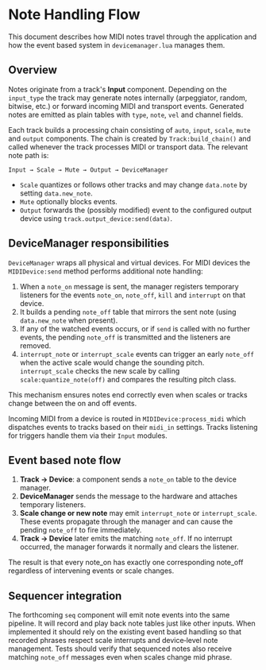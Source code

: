 # Note Handling Flow

This document describes how MIDI notes travel through the application and how the event based system in `devicemanager.lua` manages them.

## Overview

Notes originate from a track's **Input** component. Depending on the `input_type` the track may generate notes internally (arpeggiator, random, bitwise, etc.) or forward incoming MIDI and transport events. Generated notes are emitted as plain tables with `type`, `note`, `vel` and channel fields.

Each track builds a processing chain consisting of `auto`, `input`, `scale`, `mute` and `output` components. The chain is created by `Track:build_chain()` and called whenever the track processes MIDI or transport data. The relevant note path is:

```
Input → Scale → Mute → Output → DeviceManager
```

* `Scale` quantizes or follows other tracks and may change `data.note` by setting `data.new_note`.
* `Mute` optionally blocks events.
* `Output` forwards the (possibly modified) event to the configured output device using `track.output_device:send(data)`.

## DeviceManager responsibilities

`DeviceManager` wraps all physical and virtual devices. For MIDI devices the `MIDIDevice:send` method performs additional note handling:

1. When a `note_on` message is sent, the manager registers temporary listeners for the events `note_on`, `note_off`, `kill` and `interrupt` on that device.
2. It builds a pending `note_off` table that mirrors the sent note (using `data.new_note` when present).
3. If any of the watched events occurs, or if `send` is called with no further events, the pending `note_off` is transmitted and the listeners are removed.
4. `interrupt_note` or `interrupt_scale` events can trigger an early `note_off` when the active scale would change the sounding pitch. `interrupt_scale` checks the new scale by calling `scale:quantize_note(off)` and compares the resulting pitch class.

This mechanism ensures notes end correctly even when scales or tracks change between the on and off events.

Incoming MIDI from a device is routed in `MIDIDevice:process_midi` which dispatches events to tracks based on their `midi_in` settings. Tracks listening for triggers handle them via their `Input` modules.

## Event based note flow

1. **Track → Device**: a component sends a `note_on` table to the device manager.
2. **DeviceManager** sends the message to the hardware and attaches temporary listeners.
3. **Scale change or new note** may emit `interrupt_note` or `interrupt_scale`. These events propagate through the manager and can cause the pending `note_off` to fire immediately.
4. **Track → Device** later emits the matching `note_off`. If no interrupt occurred, the manager forwards it normally and clears the listener.

The result is that every note_on has exactly one corresponding note_off regardless of intervening events or scale changes.

## Sequencer integration

The forthcoming `seq` component will emit note events into the same pipeline. It
will record and play back note tables just like other inputs. When implemented it
should rely on the existing event based handling so that recorded phrases respect
scale interrupts and device‑level note management. Tests should verify that
sequenced notes also receive matching `note_off` messages even when scales change
mid phrase.
